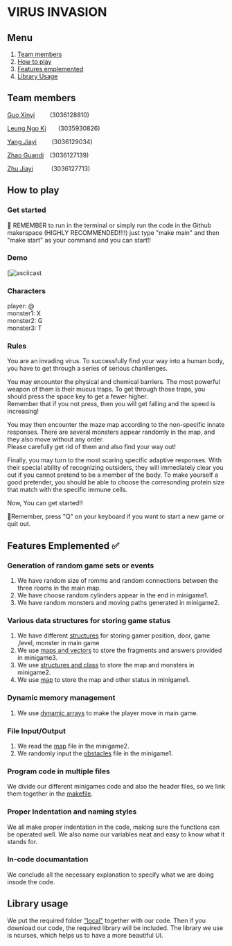 # VIRUS INVASION
## Menu
1. [Team members](#Team-members-)
2. [How to play](#How-to-play-)
3. [Features emplemented](#Features-emplemented-)
4. [Library Usage](#Library-usage-)

## Team members
[Guo Xinyi](https://github.com/guoxinyicindy)&ensp;&ensp;&ensp;&ensp;&ensp;(3036128810)

[Leung Ngo Ki](https://github.com/LEUNGNGOKI)&ensp;&ensp;&ensp;&ensp;(3035930826)

[Yang Jiayi](https://github.com/Seaflight4)&ensp;&ensp;&ensp;&ensp;&ensp;(3036129034)

[Zhao Guandi](https://github.com/Booker-zgd)&ensp;&ensp;(3036127139)

[Zhu Jiayi](https://github.com/Andreazjy)&ensp;&ensp;&ensp;&ensp;&ensp;&ensp;(3036127713)

## How to play
### Get started
🌟 REMEMBER to run in the terminal or simply run the code in the Github makerspace (HIGHLY RECOMMENDED!!!!)
just type "make main" and then "make start" as your command and you can start!!

### Demo
[![asciicast]()

### Characters
player: @  
monster1: X  
monster2: G  
monster3: T

### Rules
You are an invading virus. 
To successfully find your way into a human body, you have to get through a series of serious chanllenges.  

You may encounter the physical and chemical barriers. 
The most powerful weapon of them is their mucus traps. 
To get through those traps, you should press the space key to get a fewer higher.  
Remember that if you not press, then you will get falling and the speed is increasing!  

You may then encounter the maze map according to the non-specific innate responses. 
There are several monsters appear randomly in the map, and they also move without any order.  
Please carefully get rid of them and also find your way out!  

Finally, you may turn to the most scaring specific adaptive responses. 
With their special ability of recognizing outsiders, they will immediately clear you out if you cannot pretend to be a member of the body. 
To make yourself a good pretender, you should be able to choose the corresonding protein size that match with the specific immune cells.  

Now, You can get started!!  

🌟Remember, press "Q" on your keyboard if you want to start a new game or quit out.

## Features Emplemented ✅
### Generation of random game sets or events
1. We have random size of romms and random connections between the three rooms in the main map.
2. We have choose random cylinders appear in the end in minigame1.
3. We have random monsters and moving paths generated in minigame2.

### Various data structures for storing game status
1. We have different [structures](https://github.com/ENGG1340-Group-13/main/blob/main/GP/include.h) for storing gamer position, door, game ,level, monster in main game
2. We use [maps and vectors](https://github.com/ENGG1340-Group-13/main/blob/main/GP/mini3.cpp) to store the fragments and answers provided in minigame3.
3. We use [structures and class](https://github.com/ENGG1340-Group-13/main/blob/main/GP/maze.h) to store the map and monsters in minigame2.
4. We use [map](https://github.com/ENGG1340-Group-13/main/blob/main/GP/screenwin.h) to store the map and other status in minigame1.

### Dynamic memory management
1. We use [dynamic arrays](https://github.com/ENGG1340-Group-13/main/blob/main/GP/main.cpp) to make the player move in main game.

### File Input/Output
1. We read the [map](https://github.com/ENGG1340-Group-13/main/blob/main/GP/maze.cpp) file in the minigame2.
2. We randomly input the [obstacles](https://github.com/ENGG1340-Group-13/main/blob/main/GP/FlappyBird_map.cpp) file in the minigame1.

### Program code in multiple files
We divide our different minigames code and also the header files, so we link them together in the [makefile](https://github.com/ENGG1340-Group-13/main/blob/main/GP/makefile).

### Proper Indentation and naming styles
We all make proper indentation in the code, making sure the functions can be operated well.
We also name our variables neat and easy to know what it stands for.

### In-code documantation
We conclude all the necessary explanation to specify what we are doing insode the code.

## Library usage
We put the required folder ["local"](https://github.com/ENGG1340-Group-13/main/tree/main/GP/local) together with our code. Then if you download our code, the required library will be included. The library we use is ncurses, which helps us to have a more beautiful UI.
